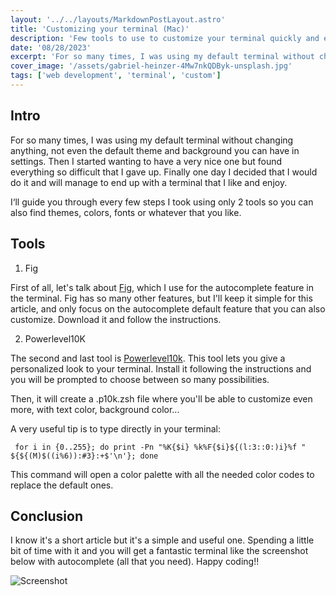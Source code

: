 ```yaml
---
layout: '../../layouts/MarkdownPostLayout.astro'
title: 'Customizing your terminal (Mac)'
description: 'Few tools to use to customize your terminal quickly and easely'
date: '08/28/2023'
excerpt: 'For so many times, I was using my default terminal without changing anything, not even the default theme and background...'
cover_image: '/assets/gabriel-heinzer-4Mw7nkQDByk-unsplash.jpg'
tags: ['web development', 'terminal', 'custom']
---
```


## Intro

For so many times, I was using my default terminal without changing anything, not even the default theme and background you can have in settings. Then I started wanting to have a very nice one but found everything so difficult that I gave up. Finally one day I decided that I would do it and will manage to end up with a terminal that I like and enjoy.

I‘ll guide you through every few steps I took using only 2 tools so you can also find themes, colors, fonts or whatever that you like.

## Tools

1. Fig

First of all, let's talk about [Fig](https://fig.io/), which I use for the autocomplete feature in the terminal. Fig has so many other features, but I'll keep it simple for this article, and only focus on the autocomplete default feature that you can also customize. Download it and follow the instructions.

2. Powerlevel10K

The second and last tool is [Powerlevel10k](https://github.com/romkatv/powerlevel10k). This tool lets you give a personalized look to your terminal. Install it following the instructions and you will be prompted to choose between so many possibilities.

Then, it will create a .p10k.zsh file where you'll be able to customize even more, with text color, background color...

A very useful tip is to type directly in your terminal:

```
 for i in {0..255}; do print -Pn "%K{$i} %k%F{$i}${(l:3::0:)i}%f " ${${(M)$((i%6)):#3}:+$'\n'}; done
```

This command will open a color palette with all the needed color codes to replace the default ones.

## Conclusion

I know it's a short article but it's a simple and useful one. Spending a little bit of time with it and you will get a fantastic terminal like the screenshot below with autocomplete (all that you need). Happy coding!!

![Screenshot](../../../assets/terminal.png)
